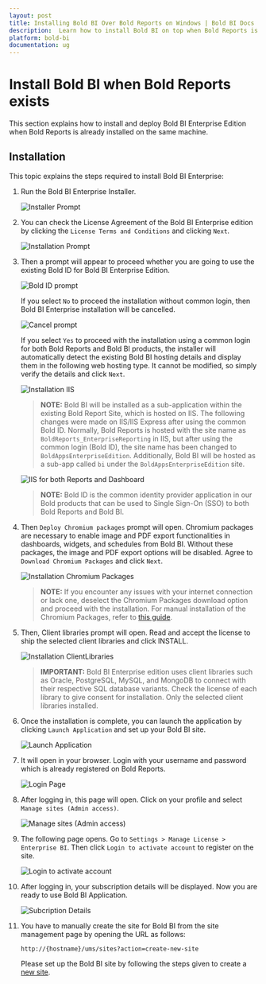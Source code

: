 ```yaml
---
layout: post
title: Installing Bold BI Over Bold Reports on Windows | Bold BI Docs
description:  Learn how to install Bold BI on top when Bold Reports is installed already on the Windows environment.
platform: bold-bi
documentation: ug
---
```


# Install Bold BI when Bold Reports exists

This section explains how to install and deploy Bold BI Enterprise Edition when Bold Reports is already installed on the same machine.

## Installation

This topic explains the steps required to install Bold BI Enterprise:

1. Run the Bold BI Enterprise Installer. 
    
    ![Installer Prompt](/static/assets/installation-and-deployment/images/boldbi-enterprise-installer.png)

2. You can check the License Agreement of the Bold BI Enterprise edition by clicking the `License Terms and Conditions` and clicking `Next`.
    
    ![Installation Prompt](/static/assets/installation-and-deployment/images/installation-prompt.png) 

3. Then a prompt will appear to proceed whether you are going to use the existing Bold ID for Bold BI Enterprise Edition.
    
    ![Bold ID prompt](/static/assets/installation-and-deployment/images/boldid-prompt.png)
    
    If you select `No` to proceed the installation without common login, then Bold BI Enterprise installation will be cancelled.
    
    ![Cancel prompt](/static/assets/installation-and-deployment/images/canceled-prompt.png)
    
    If you select `Yes` to proceed with the installation using a common login for both Bold Reports and Bold BI products, the installer will automatically detect the existing Bold BI hosting details and display them in the following web hosting type. It cannot be modified, so simply verify the details and click `Next`.
    
    ![Installation IIS](/static/assets/installation-and-deployment/images/installation-IIS.png)
    
    > **NOTE:** Bold BI will be installed as a sub-application within the existing Bold Report Site, which is hosted on IIS. The following changes were made on IIS/IIS Express after using the common Bold ID. Normally, Bold Reports is hosted with the site name as `BoldReports_EnterpriseReporting` in IIS, but after using the common login (Bold ID), the site name has been changed to `BoldAppsEnterpriseEdition`. Additionally, Bold BI will be hosted as a sub-app called `bi` under the `BoldAppsEnterpriseEdition` site.
    
    ![IIS for both Reports and Dashboard](/static/assets/installation-and-deployment/images/iis-reports-bi.png) 
    
    > **NOTE:** Bold ID is the common identity provider application in our Bold products that can be used to Single Sign-On (SSO) to both Bold Reports and Bold BI.

4. Then `Deploy Chromium packages` prompt will open. Chromium packages are necessary to enable image and PDF export functionalities in dashboards, widgets, and schedules from Bold BI. Without these packages, the image and PDF export options will be disabled. Agree to `Download Chromium Packages` and click `Next`.
    
    ![Installation Chromium Packages](/static/assets/installation-and-deployment/images/installation-chromium-packages.png)
   
    > **NOTE:** If you encounter any issues with your internet connection or lack one, deselect the Chromium Packages download option and proceed with the installation. For manual installation of the Chromium Packages, refer to [this guide](/faq/how-to-install-chromium-packages-manually/).

5. Then, Client libraries prompt will open. Read and accept the license to ship the selected client libraries and click INSTALL.
   
    ![Installation ClientLibraries](/static/assets/installation-and-deployment/images/installation-clientlibraries.png)
   
    > **IMPORTANT:** Bold BI Enterprise edition uses client libraries such as Oracle, PostgreSQL, MySQL, and MongoDB to connect with their respective SQL database variants. Check the license of each library to give consent for installation. Only the selected client libraries installed.

6. Once the installation is complete, you can launch the application by clicking `Launch Application` and set up your Bold BI site.
    
    ![Launch Application](/static/assets/installation-and-deployment/images/launch-application.png)

7. It will open in your browser. Login with your username and password which is already registered on Bold Reports.
   
    ![Login Page](/static/assets/installation-and-deployment/images/login-page.png)

8. After logging in, this page will open. Click on your profile and select `Manage sites (Admin access)`.
   
    ![Manage sites (Admin access)](/static/assets/installation-and-deployment/images/ums-report.png)

9. The following page opens. Go to `Settings > Manage License > Enterprise BI`. Then click `Login to activate account` to register on the site.
    
    ![Login to activate account](/static/assets/installation-and-deployment/images/ums-server.png)

10. After logging in, your subscription details will be displayed. Now you are ready to use Bold BI Application.
    
    ![Subcription Details](/static/assets/installation-and-deployment/images/subscription-details.png)

11. You have to manually create the site for Bold BI from the site management page by opening the URL as follows:

    `http://{hostname}/ums/sites?action=create-new-site`

    Please set up the Bold BI site by following the steps given to create a [new site](/multi-tenancy/create-new-site/).